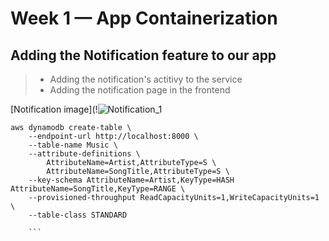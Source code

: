 # Week 1 — App Containerization

## Adding the Notification feature to our app

> - Adding the notification's actitivy to the service
> - Adding the notification page in the frontend 

[Notification image](!![Notification_1](https://user-images.githubusercontent.com/93460271/221334911-cebb0119-4712-4090-82d7-15ab28859124.png)
```
aws dynamodb create-table \
    --endpoint-url http://localhost:8000 \
    --table-name Music \
    --attribute-definitions \
        AttributeName=Artist,AttributeType=S \
        AttributeName=SongTitle,AttributeType=S \
    --key-schema AttributeName=Artist,KeyType=HASH AttributeName=SongTitle,KeyType=RANGE \
    --provisioned-throughput ReadCapacityUnits=1,WriteCapacityUnits=1 \
    --table-class STANDARD
    
    ```
